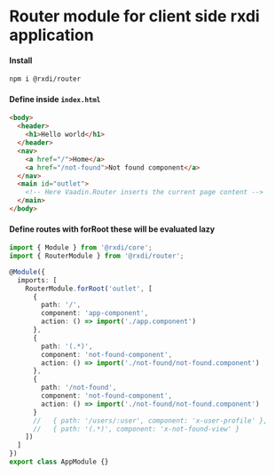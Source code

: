 # Router module for client side rxdi application

#### Install
```bash
npm i @rxdi/router
```

#### Define inside `index.html`

```html
<body>
  <header>
    <h1>Hello world</h1>
  </header>
  <nav>
    <a href="/">Home</a>
    <a href="/not-found">Not found component</a>
  </nav>
  <main id="outlet">
    <!-- Here Vaadin.Router inserts the current page content -->
  </main>
</body>
```

#### Define routes with forRoot these will be evaluated lazy

```typescript
import { Module } from '@rxdi/core';
import { RouterModule } from '@rxdi/router';

@Module({
  imports: [
    RouterModule.forRoot('outlet', [
      {
        path: '/',
        component: 'app-component',
        action: () => import('./app.component')
      },
      {
        path: '(.*)',
        component: 'not-found-component',
        action: () => import('./not-found/not-found.component')
      },
      {
        path: '/not-found',
        component: 'not-found-component',
        action: () => import('./not-found/not-found.component')
      }
      //   { path: '/users/:user', component: 'x-user-profile' },
      //   { path: '(.*)', component: 'x-not-found-view' }
    ])
  ]
})
export class AppModule {}

```
